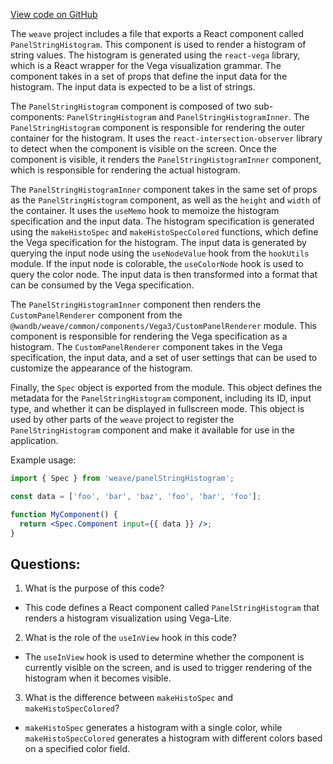 [View code on GitHub](https://github.com/wandb/weave/weave-js/src/components/Panel2/PanelStringHistogram.tsx)

The `weave` project includes a file that exports a React component called `PanelStringHistogram`. This component is used to render a histogram of string values. The histogram is generated using the `react-vega` library, which is a React wrapper for the Vega visualization grammar. The component takes in a set of props that define the input data for the histogram. The input data is expected to be a list of strings.

The `PanelStringHistogram` component is composed of two sub-components: `PanelStringHistogram` and `PanelStringHistogramInner`. The `PanelStringHistogram` component is responsible for rendering the outer container for the histogram. It uses the `react-intersection-observer` library to detect when the component is visible on the screen. Once the component is visible, it renders the `PanelStringHistogramInner` component, which is responsible for rendering the actual histogram.

The `PanelStringHistogramInner` component takes in the same set of props as the `PanelStringHistogram` component, as well as the `height` and `width` of the container. It uses the `useMemo` hook to memoize the histogram specification and the input data. The histogram specification is generated using the `makeHistoSpec` and `makeHistoSpecColored` functions, which define the Vega specification for the histogram. The input data is generated by querying the input node using the `useNodeValue` hook from the `hookUtils` module. If the input node is colorable, the `useColorNode` hook is used to query the color node. The input data is then transformed into a format that can be consumed by the Vega specification.

The `PanelStringHistogramInner` component then renders the `CustomPanelRenderer` component from the `@wandb/weave/common/components/Vega3/CustomPanelRenderer` module. This component is responsible for rendering the Vega specification as a histogram. The `CustomPanelRenderer` component takes in the Vega specification, the input data, and a set of user settings that can be used to customize the appearance of the histogram.

Finally, the `Spec` object is exported from the module. This object defines the metadata for the `PanelStringHistogram` component, including its ID, input type, and whether it can be displayed in fullscreen mode. This object is used by other parts of the `weave` project to register the `PanelStringHistogram` component and make it available for use in the application.

Example usage:

```jsx
import { Spec } from 'weave/panelStringHistogram';

const data = ['foo', 'bar', 'baz', 'foo', 'bar', 'foo'];

function MyComponent() {
  return <Spec.Component input={{ data }} />;
}
```
## Questions: 
 1. What is the purpose of this code?
- This code defines a React component called `PanelStringHistogram` that renders a histogram visualization using Vega-Lite.

2. What is the role of the `useInView` hook in this code?
- The `useInView` hook is used to determine whether the component is currently visible on the screen, and is used to trigger rendering of the histogram when it becomes visible.

3. What is the difference between `makeHistoSpec` and `makeHistoSpecColored`?
- `makeHistoSpec` generates a histogram with a single color, while `makeHistoSpecColored` generates a histogram with different colors based on a specified color field.
